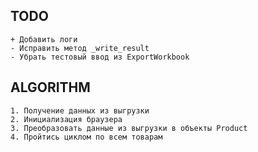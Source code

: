 ## TODO
    + Добавить логи
    - Исправить метод _write_result
    - Убрать тестовый ввод из ExportWorkbook

## ALGORITHM
    1. Получение данных из выгрузки
    2. Инициализация браузера
    3. Преобразовать данные из выгрузки в объекты Product
    4. Пройтись циклом по всем товарам
